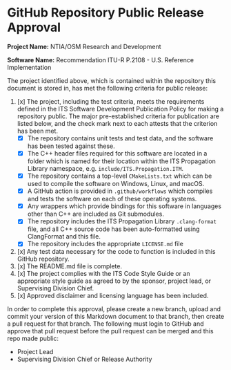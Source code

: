 # GitHub Repository Public Release Approval

**Project Name:** NTIA/OSM Research and Development

**Software Name:** Recommendation ITU-R P.2108 - U.S. Reference Implementation

The project identified above, which is contained within the repository this
document is stored in, has met the following criteria for public release:

1. [x] The project, including the test criteria, meets the requirements defined
in the ITS Software Development Publication Policy for making a repository public.
The major pre-established criteria for publication are listed below, and the check
mark next to each attests that the criterion has been met.
    * [x] The repository contains unit tests and test data, and the software has
    been tested against these.
    * [x] The C++ header files required for this software are located in a folder
    which is named for their location within the ITS Propagation Library namespace,
    e.g. `include/ITS.Propagation.ITM`.
    * [x] The repository contains a top-level `CMakeLists.txt` which can be used
    to compile the software on Windows, Linux, and macOS.
    * [x] A GitHub action is provided in `.github/workflows` which compiles and
    tests the software on each of these operating systems.
    * [x] Any wrappers which provide bindings for this software in languages other
    than C++ are included as Git submodules.
    * [x] The repository includes the ITS Propagation Library `.clang-format` file,
    and all C++ source code has been auto-formatted using ClangFormat and this file.
    * [x] The repository includes the appropriate `LICENSE.md` file
2. [x] Any test data necessary for the code to function is included in this GitHub
repository.
3. [x] The README.md file is complete.
4. [x] The project complies with the ITS Code Style Guide or an appropriate style
guide as agreed to by the sponsor, project lead, or Supervising Division Chief.
5. [x] Approved disclaimer and licensing language has been included.

In order to complete this approval, please create a new branch, upload and commit
your version of this Markdown document to that branch, then create a pull request
for that branch. The following must login to GitHub and approve that pull request
before the pull request can be merged and this repo made public:

* Project Lead
* Supervising Division Chief or Release Authority
